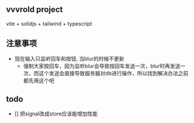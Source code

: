 ## vvvrold project

vite + solidjs + tailwind + typescript

## 注意事项
* 现在输入只监听回车和按钮, 当blur的时候不更新
  * 强制大家按回车，因为监听blur会导致按回车发送一次，blur时再发送一次，而这个发送会直接导致服务器对db进行操作，所以找到解决办法之前都先用这个吧

## todo
- [] 把signal改成store应该能增加性能